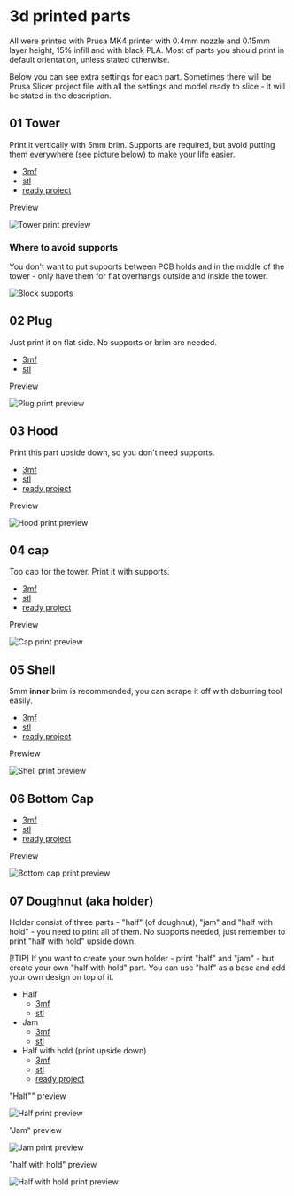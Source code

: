 # 3d printed parts

All were printed with Prusa MK4 printer with 0.4mm nozzle and 0.15mm layer height, 15% infill and with black PLA. Most of parts you should print in default orientation, unless stated otherwise.

Below you can see extra settings for each part. Sometimes there will be Prusa Slicer project file with all the settings and model ready to slice - it will be stated in the description.

## 01 Tower

Print it vertically with 5mm brim. Supports are required, but avoid putting them everywhere (see picture below) to make your life easier.

- [3mf](01-tower/tower.3mf)
- [stl](01-tower/tower.stl)
- [ready project](01-tower/tower.prusa-slicer-project.3mf)

Preview

![Tower print preview](01-tower/preview.png)

### Where to avoid supports

You don't want to put supports between PCB holds and in the middle of the tower - only have them for flat overhangs outside and inside the tower.

![Block supports](01-tower/block-supports.png)

## 02 Plug

Just print it on flat side. No supports or brim are needed.

- [3mf](02-plug/plug.3mf)
- [stl](02-plug/plug.stl)

Preview

![Plug print preview](02-plug/preview.png)

## 03 Hood

Print this part upside down, so you don't need supports.

- [3mf](03-hood/hood.3mf)
- [stl](03-hood/hood.stl)
- [ready project](03-hood/hood.prusa-slicer-project.3mf)

Preview

![Hood print preview](03-hood/preview.png)

## 04 cap

Top cap for the tower. Print it with supports.

- [3mf](04-cap/cap.3mf)
- [stl](04-cap/cap.stl)
- [ready project](04-cap/cap.prusa-slicer-project.3mf)

Preview

![Cap print preview](04-cap/preview.png)

## 05 Shell

5mm **inner** brim is recommended, you can scrape it off with deburring tool easily.

- [3mf](05-shell/shell.3mf)
- [stl](05-shell/shell.stl)
- [ready project](05-shell/shell.prusa-slicer-project.3mf)

Prewiew

![Shell print preview](05-shell/preview.png)

## 06 Bottom Cap

- [3mf](06-bottom-cap/bottom-cap.3mf)
- [stl](06-bottom-cap/bottom-cap.stl)
- [ready project](06-bottom-cap/bottom-cap.prusa-slicer-project.3mf)

Preview

![Bottom cap print preview](06-bottom-cap/preview.png)

## 07 Doughnut (aka holder)

Holder consist of three parts - "half" (of doughnut), "jam" and "half with hold" - you need to print all of them. No supports needed, just remember to print "half with hold" upside down.

[!TIP]
If you want to create your own holder - print "half" and "jam" - but create your own "half with hold" part. You can use "half" as a base and add your own design on top of it.

- Half
  - [3mf](07-doughnut/half.3mf)
  - [stl](07-doughnut/half.stl)
- Jam
  - [3mf](07-doughnut/jam.3mf)
  - [stl](07-doughnut/jam.stl)
- Half with hold (print upside down)
  - [3mf](07-doughnut/half-with-hold.3mf)
  - [stl](07-doughnut/half-with-hold.stl)
  - [ready project](07-doughnut/half-with-hold.prusa-slicer-project.3mf)

"Half"" preview

![Half print preview](07-doughnut/half-preview.png)

"Jam" preview

![Jam print preview](07-doughnut/jam-preview.png)

"half with hold" preview

![Half with hold print preview](07-doughnut/half-with-hold-preview.png)
